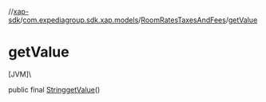 //[xap-sdk](../../../index.md)/[com.expediagroup.sdk.xap.models](../index.md)/[RoomRatesTaxesAndFees](index.md)/[getValue](get-value.md)

# getValue

[JVM]\

public final [String](https://docs.oracle.com/javase/8/docs/api/java/lang/String.html)[getValue](get-value.md)()
